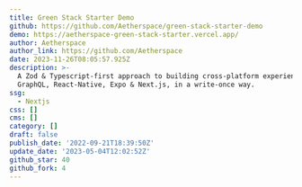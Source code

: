 ```yaml
---
title: Green Stack Starter Demo
github: https://github.com/Aetherspace/green-stack-starter-demo
demo: https://aetherspace-green-stack-starter.vercel.app/
author: Aetherspace
author_link: https://github.com/Aetherspace
date: 2023-11-26T08:05:57.925Z
description: >-
  A Zod & Typescript-first approach to building cross-platform experiences with
  GraphQL, React-Native, Expo & Next.js, in a write-once way.
ssg:
  - Nextjs
css: []
cms: []
category: []
draft: false
publish_date: '2022-09-21T18:39:50Z'
update_date: '2023-05-04T12:02:52Z'
github_star: 40
github_fork: 4
---
```

